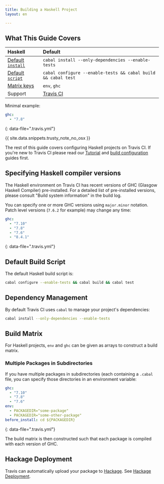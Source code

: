 ```yaml
---
title: Building a Haskell Project
layout: en

---
```


## What This Guide Covers

<aside markdown="block" class="ataglance">

| Haskell                                     | Default                                                       |
|:--------------------------------------------|:--------------------------------------------------------------|
| [Default `install`](#Dependency-Management) | `cabal install --only-dependencies --enable-tests`            |
| [Default `script`](#default-build-script)   | `cabal configure --enable-tests && cabal build && cabal test` |
| [Matrix keys](#Build-Matrix)                | `env`, `ghc`                                                  |
| Support                                     | [Travis CI](mailto:support@travis-ci.com)                     |

Minimal example:

```yaml
ghc:
  - "7.8"
```
{: data-file=".travis.yml"}

</aside>

{{ site.data.snippets.trusty_note_no_osx }}

The rest of this guide covers configuring Haskell projects on Travis CI. If
you're new to Travis CI please read our [Tutorial](/user/tutorial/)
and [build configuration](/user/customizing-the-build/) guides first.

## Specifying Haskell compiler versions

The Haskell environment on Travis CI has recent versions of GHC (Glasgow Haskell
Compiler) pre-installed. For a detailed list of pre-installed versions, please
consult "Build system information" in the build log.

You can specify one or more GHC versions using `major.minor` notation. Patch
level versions (`7.6.2` for example) may change any time:

```yaml
ghc:
  - "7.10"
  - "7.8"
  - "7.6"
  - "8.4.1"
```
{: data-file=".travis.yml"}

## Default Build Script

The default Haskell build script is:

```bash
cabal configure --enable-tests && cabal build && cabal test
```

## Dependency Management

By default Travis CI uses `cabal` to manage your project's dependencies:

```bash
cabal install --only-dependencies --enable-tests
```

## Build Matrix

For Haskell projects, `env` and `ghc` can be given as arrays
to construct a build matrix.

### Multiple Packages in Subdirectories

If you have multiple packages in subdirectories (each containing a `.cabal` file,
you can specify those directories in an environment variable:

```yaml
ghc:
  - "7.10"
  - "7.8"
  - "7.6"
env:
  - PACKAGEDIR="some-package"
  - PACKAGEDIR="some-other-package"
before_install: cd ${PACKAGEDIR}
```
{: data-file=".travis.yml"}

The build matrix is then constructed such that each package is compiled with each version of GHC.

## Hackage Deployment

Travis can automatically upload your package to [Hackage](https://hackage.haskell.org/).
See [Hackage Deployment](/user/deployment/hackage/).
